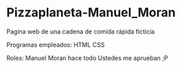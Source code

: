 # Pizzaplaneta-Manuel_Moran
Pagina web de una cadena de comida rápida ficticia

Programas empleados:
HTML
CSS

Roles:
Manuel Moran hace todo
Ustedes me aprueban ;P